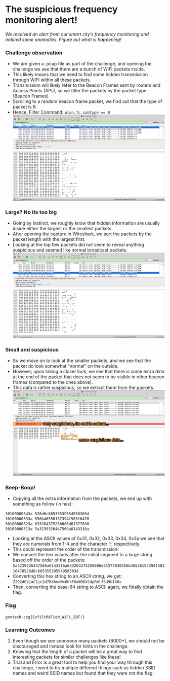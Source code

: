 # The suspicious frequency monitoring alert!
*We received an alert from our smart city’s frequency monitoring and noticed some anomalies. Figure out what is happening!*

### Challenge observation
- We are given a .pcap file as part of the challenge, and opening the challenge we see that there are a bunch of WiFi packets inside.
- This likely means that we need to find some hidden transmission through WiFi within all these packets.
- Transmission will likely refer to the Beacon Frames sent by routers and Access Points (APs), so we filter the packets by the packet type (Beacon Frames)
- Scrolling to a random beacon frame packet, we find out that the type of packet is 8.
- Hence, Filter Command: `wlan.fc.subtype == 8`
![](image0.png)

### Large? No its too big
- Going by instinct, we roughly know that hidden information are usually inside either the largest or the smallest packets.
- After opening the capture in Wireshark, we sort the packets by the packet length with the largest first.
- Looking at the top few packets did not seem to reveal anything suspicious and seemed like normal broadcast packets.
![](image1.png)

### Small and suspicious
- So we move on to look at the smaller packets, and we see that the packet do look somewhat "normal" on the outside.
- However, upon taking a closer look, we see that there is some extra data at the end of the packet that does not seem to be visible in other beacon frames (compared to the ones above).
- This data is rather suspicious, so we extract them from the packets.
![](image2.png)

### Beep-Boop!
- Copying all the extra information from the packets, we end up with something as follow (in hex):
```
30100000343a 526d6c66535539554958303d
30100000333a 556b46556157394f58316470
30100000323a 633264375258686d61577830
30100000313a 5a3239326447566a6143316a
```
- Looking at the ASCII values of 0x31, 0x32, 0x33, 0x34, 0x3a we see that they are numerals from 1-4 and the character ':' respectively.
- This could represent the order of the transmission!
- We convert the hex values after the initial segment to a large string based off the order of the packets: `5a3239326447566a6143316a633264375258686d61577830556b46556157394f58316470526d6c66535539554958303d`
- Converting this hex string to an ASCII string, we get: `Z292dGVjaC1jc2d7RXhmaWx0UkFUaW9OX1dpRmlfSU9UIX0=`
- Then, converting the base-64 string to ASCII again, we finally obtain the flag.

### Flag
```govtech-csg{ExfiltRATioN_WiFi_IOT!}```

### Learning Outcomes
1. Even though we see sooooooo many packets (8000+), we should not be discouraged and instead look for hints in the challenge.
2. Knowing that the length of a packet will be a great way to find interesting packets for similar challenges like these!
3. Trial and Error is a great tool to help you find your way through this challenge, I went to try multiple different things such as hidden SSID names and weird SSID names but found that they were not the flag.